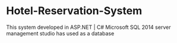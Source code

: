 # Hotel-Reservation-System
This system developed in ASP.NET | C#
Microsoft SQL 2014 server management studio has used as a database
